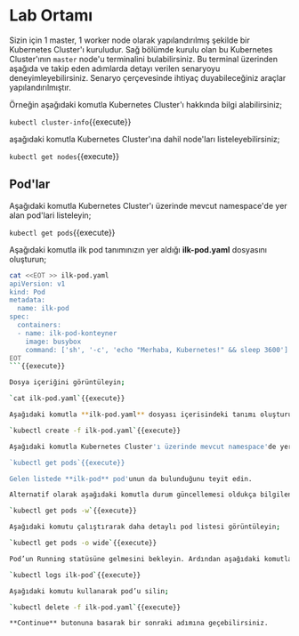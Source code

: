 # Lab Ortamı

Sizin için 1 master, 1 worker node olarak yapılandırılmış şekilde bir Kubernetes Cluster'ı kuruludur. Sağ bölümde kurulu olan bu Kubernetes Cluster'ının `master` node'u terminalini bulabilirsiniz. Bu terminal üzerinden aşağıda ve takip eden adımlarda detayı verilen senaryoyu deneyimleyebilirsiniz. Senaryo çerçevesinde ihtiyaç duyabileceğiniz araçlar yapılandırılmıştır.

Örneğin aşağıdaki komutla Kubernetes Cluster'ı hakkında bilgi alabilirsiniz;

`kubectl cluster-info`{{execute}}

aşağıdaki komutla Kubernetes Cluster'ına dahil node'ları listeleyebilirsiniz;

`kubectl get nodes`{{execute}}

## Pod'lar

Aşağıdaki komutla Kubernetes Cluster'ı üzerinde mevcut namespace'de yer alan pod'lari listeleyin;

`kubectl get pods`{{execute}}

Aşağıdaki komutla ilk pod tanımınızın yer aldığı **ilk-pod.yaml** dosyasını oluşturun;

```bash
cat <<EOT >> ilk-pod.yaml
apiVersion: v1
kind: Pod
metadata:
  name: ilk-pod
spec:
  containers:
  - name: ilk-pod-konteyner
    image: busybox
    command: ['sh', '-c', 'echo "Merhaba, Kubernetes!" && sleep 3600']
EOT
```{{execute}}

Dosya içeriğini görüntüleyin;

`cat ilk-pod.yaml`{{execute}}

Aşağıdaki komutla **ilk-pod.yaml** dosyası içerisindeki tanımı oluşturun;

`kubectl create -f ilk-pod.yaml`{{execute}}

Aşağıdaki komutla Kubernetes Cluster'ı üzerinde mevcut namespace'de yer alan pod'lari yeniden listeleyin;

`kubectl get pods`{{execute}}

Gelen listede **ilk-pod** pod'unun da bulunduğunu teyit edin.

Alternatif olarak aşağıdaki komutla durum güncellemesi oldukça bilgilenin;

`kubectl get pods -w`{{execute}}

Aşağıdaki komutu çalıştırarak daha detaylı pod listesi görüntüleyin;

`kubectl get pods -o wide`{{execute}}

Pod’un Running statüsüne gelmesini bekleyin. Ardından aşağıdaki komutla loglarını inceleyin;

`kubectl logs ilk-pod`{{execute}}

Aşağıdaki komutu kullanarak pod’u silin;

`kubectl delete -f ilk-pod.yaml`{{execute}}

**Continue** butonuna basarak bir sonraki adımına geçebilirsiniz.
